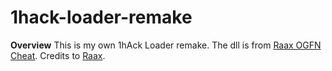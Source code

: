 # 1hack-loader-remake

**Overview**
This is my own 1hAck Loader remake. The dll is from [Raax OGFN Cheat](https://github.com/raax7/OG-Fortnite-Cheat). Credits to [Raax](https://github.com/raax7).
